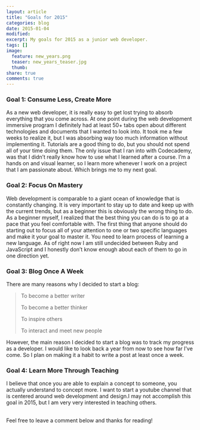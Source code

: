 ```yaml
---
layout: article
title: "Goals for 2015"
categories: blog
date: 2015-01-04
modified:
excerpt: My goals for 2015 as a junior web developer.
tags: []
image:
  feature: new_years.png
  teaser: new_years_teaser.jpg
  thumb:
share: true
comments: true
---
```


### Goal 1: Consume Less, Create More

As a new web developer, it is really easy to get lost trying to absorb everything that you come across. At one point during the web development immersive program I definitely  had at least 50+ tabs open about different technologies and documents that I wanted to look into. It took me a few weeks to realize it, but I was absorbing way too much information without implementing it. Tutorials are a good thing to do, but you should not spend all of your time doing them. The only issue that I ran into with Codecademy, was that I didn’t really know how to use what I learned after a course. I’m a hands on and visual learner, so I learn more whenever I work on a project that I am passionate about. Which brings me to my next goal.

### Goal 2: Focus On Mastery

Web development is comparable to a giant ocean of knowledge that is constantly changing. It is very important to stay up to date and keep up with the current trends, but as a beginner this is obviously the wrong thing to do. As a beginner myself, I realized that the best thing you can do is to go at a pace that you feel comfortable with. The first thing that anyone should do starting out to focus all of your attention to one or two specific languages and make it your goal to master it. You need to learn process of learning a new language. As of right now I am still undecided between Ruby and JavaScript and I honestly don’t know enough about each of them to go in one direction yet. 


### Goal 3: Blog Once A Week

There are many reasons why I decided to start a blog:

>To become a better writer
>
>To become a better thinker
>
>To inspire others
>
>To interact and meet new people

However, the main reason I decided to start a blog was to track my progress as a developer. I would like to look back a year from now to see how far I’ve come. So I plan on making it a habit to write a post at least once a week.

### Goal 4: Learn More Through Teaching

I believe that once you are able to explain a concept to someone, you actually understand to concept more. I want to start a youtube channel that is centered around web development and design.I may not accomplish this goal in 2015, but I am very very interested in teaching others. 

<br>
Feel free to leave a comment below and thanks for reading!

